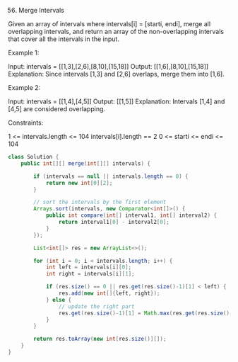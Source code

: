 56. Merge Intervals

Given an array of intervals where intervals[i] = [starti, endi], merge all overlapping intervals, and return an array of the non-overlapping intervals that cover all the intervals in the input.

 Example 1:

Input: intervals = [[1,3],[2,6],[8,10],[15,18]]
Output: [[1,6],[8,10],[15,18]]
Explanation: Since intervals [1,3] and [2,6] overlaps, merge them into [1,6].

Example 2:

Input: intervals = [[1,4],[4,5]]
Output: [[1,5]]
Explanation: Intervals [1,4] and [4,5] are considered overlapping.


Constraints:

1 <= intervals.length <= 104
intervals[i].length == 2
0 <= starti <= endi <= 104



```java
class Solution {
    public int[][] merge(int[][] intervals) {

        if (intervals == null || intervals.length == 0) {
            return new int[0][2];
        }

        // sort the intervals by the first element
        Arrays.sort(intervals, new Comparator<int[]>() {
            public int compare(int[] interval1, int[] interval2) {
                return interval1[0] - interval2[0];
            }
        });

        List<int[]> res = new ArrayList<>();

        for (int i = 0; i < intervals.length; i++) {
            int left = intervals[i][0];
            int right = intervals[i][1];

            if (res.size() == 0 || res.get(res.size()-1)[1] < left) {
                res.add(new int[]{left, right});
            } else {
                // update the right part
                res.get(res.size()-1)[1] = Math.max(res.get(res.size()-1)[1], right);
            }
        }

        return res.toArray(new int[res.size()][]);
    }
}
```

